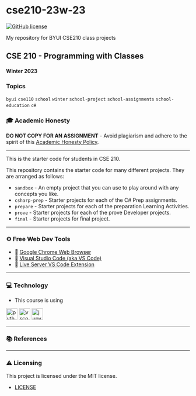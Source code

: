 # cse210-23w-23

[![GitHub license](https://img.shields.io/github/license/vwolfley/cse210-23w-23?style=flat-square)](https://github.com/vwolfley/cse210-23w-23/blob/main/LICENSE)

My repository for BYUI CSE210 class projects

## CSE 210 - Programming with Classes
#### Winter 2023

### Topics
`byui` `cse110` `school` `winter` `school-project` `school-assignments` `school-education` `c#`

### 🎓 Academic Honesty

**DO NOT COPY FOR AN ASSIGNMENT** - Avoid plagiarism and adhere to the spirit of this [Academic Honesty Policy](https://www.freecodecamp.org/news/academic-honesty-policy/).

---

This is the starter code for students in CSE 210.

This repository contains the starter code for many different projects. They are arranged as follows:

* `sandbox` - An empty project that you can use to play around with any concepts you like.
* `csharp-prep` - Starter projects for each of the C# Prep assignments.
* `prepare` - Starter projects for each of the preparation Learning Activities.
* `prove` - Starter projects for each of the prove Developer projects.
* `final` - Starter projects for final project.

---

### ⚙ Free Web Dev Tools

- 🔗 [Google Chrome Web Browser](https://google.com/chrome/)
- 🔗 [Visual Studio Code (aka VS Code)](https://code.visualstudio.com/)
- 🔗 [Live Server VS Code Extension](https://marketplace.visualstudio.com/items?itemName=ritwickdey.LiveServer)

---

### 💻 Technology
- This course is using 

<a href="https://www.python.org/" title="vscode"><img src="https://github.com/get-icon/geticon/raw/master/icons/python.svg" alt="python" width="31px" height="31px"></a>
<a href="https://code.visualstudio.com/" title="vscode"><img src="https://github.com/get-icon/geticon/raw/master/icons/visual-studio-code.svg" alt="vscode" width="31px" height="31px"></a>
<a href="https://jupyter.org/" title="vscode"><img src="https://github.com/get-icon/geticon/raw/master/icons/jupyter.svg" alt="jupyter" width="31px" height="31px"></a>

---

### 📚 References

---

### :warning: Licensing

This project is licensed under the MIT license.

-   [LICENSE](LICENSE)




